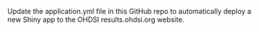 Update the application.yml file in this GitHub repo to automatically deploy a new Shiny app to the OHDSI results.ohdsi.org website.
